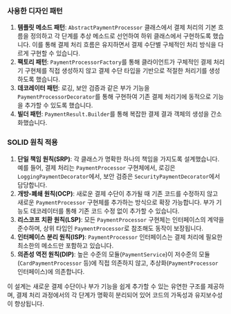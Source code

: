 ### 사용한 디자인 패턴

1. **템플릿 메소드 패턴**: `AbstractPaymentProcessor` 클래스에서 결제 처리의 기본 흐름을 정의하고 각 단계를 추상 메소드로 선언하여 하위 클래스에서 구현하도록 했습니다. 이를 통해 결제 처리 흐름은 유지하면서 결제 수단별 구체적인 처리 방식을 다르게 구현할 수 있습니다.
2. **팩토리 패턴**: `PaymentProcessorFactory`를 통해 클라이언트가 구체적인 결제 처리기 구현체를 직접 생성하지 않고 결제 수단 타입을 기반으로 적절한 처리기를 생성하도록 했습니다.
3. **데코레이터 패턴**: 로깅, 보안 검증과 같은 부가 기능을 `PaymentProcessorDecorator`를 통해 구현하여 기존 결제 처리기에 동적으로 기능을 추가할 수 있도록 했습니다.
4. **빌더 패턴**: `PaymentResult.Builder`를 통해 복잡한 결제 결과 객체의 생성을 간소화했습니다.

### SOLID 원칙 적용

1. **단일 책임 원칙(SRP)**: 각 클래스가 명확한 하나의 책임을 가지도록 설계했습니다. 예를 들어, 결제 처리는 `PaymentProcessor` 구현체에서, 로깅은 `LoggingPaymentDecorator`에서, 보안 검증은 `SecurityPaymentDecorator`에서 담당합니다.
2. **개방-폐쇄 원칙(OCP)**: 새로운 결제 수단이 추가될 때 기존 코드를 수정하지 않고 새로운 `PaymentProcessor` 구현체를 추가하는 방식으로 확장 가능합니다. 부가 기능도 데코레이터를 통해 기존 코드 수정 없이 추가할 수 있습니다.
3. **리스코프 치환 원칙(LSP)**: 모든 `PaymentProcessor` 구현체는 인터페이스의 계약을 준수하며, 상위 타입인 `PaymentProcessor`로 참조해도 동작이 보장됩니다.
4. **인터페이스 분리 원칙(ISP)**: `PaymentProcessor` 인터페이스는 결제 처리에 필요한 최소한의 메소드만 포함하고 있습니다.
5. **의존성 역전 원칙(DIP)**: 높은 수준의 모듈(`PaymentService`)이 저수준의 모듈(`CardPaymentProcessor` 등)에 직접 의존하지 않고, 추상화(`PaymentProcessor` 인터페이스)에 의존합니다.

이 설계는 새로운 결제 수단이나 부가 기능을 쉽게 추가할 수 있는 유연한 구조를 제공하며, 결제 처리 과정에서의 각 단계가 명확히 분리되어 있어 코드의 가독성과 유지보수성이 향상됩니다.